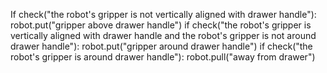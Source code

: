  

If check("the robot's gripper is not vertically aligned with drawer handle"):
    robot.put("gripper above drawer handle")
if check("the robot's gripper is vertically aligned with drawer handle and the robot's gripper is not around drawer handle"):
    robot.put("gripper around drawer handle")
if check("the robot's gripper is around drawer handle"):
    robot.pull("away from drawer")